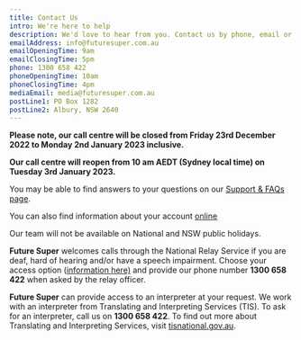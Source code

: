 ```yaml
---
title: Contact Us
intro: We're here to help
description: We'd love to hear from you. Contact us by phone, email or post.
emailAddress: info@futuresuper.com.au
emailOpeningTime: 9am
emailClosingTime: 5pm
phone: 1300 658 422
phoneOpeningTime: 10am
phoneClosingTime: 4pm
mediaEmail: media@futuresuper.com.au
postLine1: PO Box 1282
postLine2: Albury, NSW 2640
---
```

**Please note, our call centre will be closed from Friday 23rd December 2022 to Monday 2nd January 2023 inclusive.** 

**Our call centre will reopen from 10 am AEDT (Sydney local time) on Tuesday 3rd January 2023.**

You may be able to find answers to your questions on our [Support & FAQs page](https://www.futuresuper.com.au/support-and-faqs).

You can also find information about your account [online](https://my.futuresuper.com.au/)

O﻿ur team will not be available on National and NSW public holidays. 

**Future Super** welcomes calls through the National Relay Service if you are deaf, hard of hearing and/or have a speech impairment. Choose your access option ([information here)](https://www.infrastructure.gov.au/media-communications-arts/phone/services-people-disability/accesshub/national-relay-service) and provide our phone number **1300 658 422** when asked by the relay officer.

**Future Super** can provide access to an interpreter at your request. We work with an interpreter from Translating and Interpreting Services (TIS). To ask for an interpreter, call us on **1300 658 422**. To find out more about Translating and Interpreting Services, visit [tisnational.gov.au](https://www.australianethical.com.au/EPiServer/CMS/tisnational.gov.au).